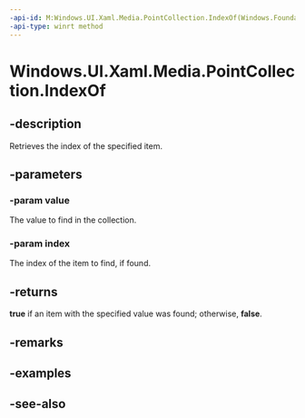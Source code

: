 ```yaml
---
-api-id: M:Windows.UI.Xaml.Media.PointCollection.IndexOf(Windows.Foundation.Point,System.UInt32@)
-api-type: winrt method
---
```


<!-- Method syntax
public bool IndexOf(Windows.Foundation.Point value, System.UInt32 index)
-->

# Windows.UI.Xaml.Media.PointCollection.IndexOf

## -description
Retrieves the index of the specified item.



## -parameters
### -param value
The value to find in the collection.

### -param index
The index of the item to find, if found.

## -returns
**true** if an item with the specified value was found; otherwise, **false**.

## -remarks

## -examples

## -see-also
